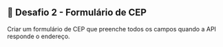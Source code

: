 ## 🤯 Desafio 2 - Formulário de CEP

Criar um formulário de CEP que preenche todos os campos quando a API responde o endereço.
